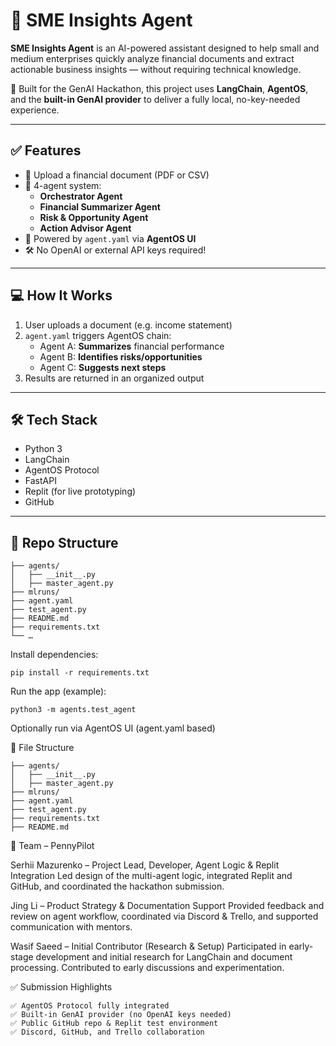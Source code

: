 # 🧠 SME Insights Agent

**SME Insights Agent** is an AI-powered assistant designed to help small and medium enterprises quickly analyze financial documents and extract actionable business insights — without requiring technical knowledge.

🚀 Built for the GenAI Hackathon, this project uses **LangChain**, **AgentOS**, and the **built-in GenAI provider** to deliver a fully local, no-key-needed experience.

---

## ✅ Features

- 📄 Upload a financial document (PDF or CSV)
- 🧠 4-agent system:
  - **Orchestrator Agent**
  - **Financial Summarizer Agent**
  - **Risk & Opportunity Agent**
  - **Action Advisor Agent**
- 🔗 Powered by `agent.yaml` via **AgentOS UI**
- 🛠️ No OpenAI or external API keys required!

---

## 💻 How It Works

1. User uploads a document (e.g. income statement)
2. `agent.yaml` triggers AgentOS chain:
   - Agent A: **Summarizes** financial performance
   - Agent B: **Identifies risks/opportunities**
   - Agent C: **Suggests next steps**
3. Results are returned in an organized output

---

## 🛠️ Tech Stack

- Python 3
- LangChain
- AgentOS Protocol
- FastAPI
- Replit (for live prototyping)
- GitHub

---

## 📁 Repo Structure

```plaintext
├── agents/
│   ├── __init__.py
│   ├── master_agent.py
├── mlruns/
├── agent.yaml
├── test_agent.py
├── README.md
├── requirements.txt
└── …
```
Install dependencies:

```
pip install -r requirements.txt
```
Run the app (example):

```
python3 -m agents.test_agent
```

Optionally run via AgentOS UI (agent.yaml based)


📁 File Structure
```
├── agents/
│   ├── __init__.py
│   ├── master_agent.py
├── mlruns/
├── agent.yaml
├── test_agent.py
├── requirements.txt
├── README.md
```

👥 Team – PennyPilot

Serhii Mazurenko – Project Lead, Developer, Agent Logic & Replit Integration
Led design of the multi-agent logic, integrated Replit and GitHub, and coordinated the hackathon submission.

Jing Li – Product Strategy & Documentation Support
Provided feedback and review on agent workflow, coordinated via Discord & Trello, and supported communication with mentors.

Wasif Saeed – Initial Contributor (Research & Setup)
Participated in early-stage development and initial research for LangChain and document processing. Contributed to early discussions and experimentation.


✅ Submission Highlights
```
✅ AgentOS Protocol fully integrated
✅ Built-in GenAI provider (no OpenAI keys needed)
✅ Public GitHub repo & Replit test environment
✅ Discord, GitHub, and Trello collaboration
```
